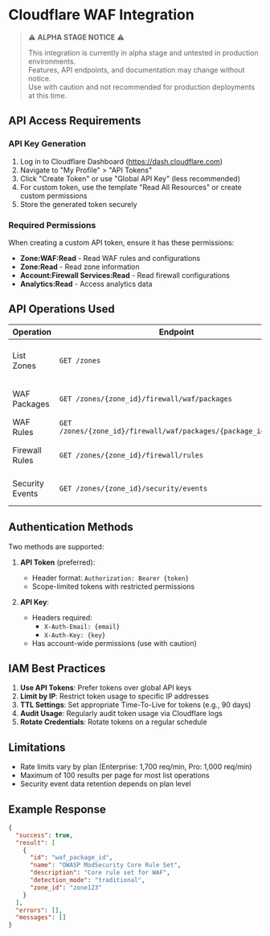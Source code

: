 # Cloudflare WAF Integration

> ⚠️ **ALPHA STAGE NOTICE** ⚠️
> 
> This integration is currently in alpha stage and untested in production environments.  
> Features, API endpoints, and documentation may change without notice.  
> Use with caution and not recommended for production deployments at this time.

## API Access Requirements

### API Key Generation
1. Log in to Cloudflare Dashboard (https://dash.cloudflare.com)
2. Navigate to "My Profile" > "API Tokens"
3. Click "Create Token" or use "Global API Key" (less recommended)
4. For custom token, use the template "Read All Resources" or create custom permissions
5. Store the generated token securely

### Required Permissions
When creating a custom API token, ensure it has these permissions:

- **Zone:WAF:Read** - Read WAF rules and configurations
- **Zone:Read** - Read zone information
- **Account:Firewall Services:Read** - Read firewall configurations
- **Analytics:Read** - Access analytics data

## API Operations Used

| Operation | Endpoint | Purpose |
|-----------|----------|---------|
| List Zones | `GET /zones` | Retrieve all protected domains |
| WAF Packages | `GET /zones/{zone_id}/firewall/waf/packages` | Get WAF packages info |
| WAF Rules | `GET /zones/{zone_id}/firewall/waf/packages/{package_id}/rules` | List WAF rules |
| Firewall Rules | `GET /zones/{zone_id}/firewall/rules` | Get firewall rules |
| Security Events | `GET /zones/{zone_id}/security/events` | Retrieve security events |

## Authentication Methods

Two methods are supported:

1. **API Token** (preferred):
   - Header format: `Authorization: Bearer {token}`
   - Scope-limited tokens with restricted permissions

2. **API Key**:
   - Headers required:
     - `X-Auth-Email: {email}`
     - `X-Auth-Key: {key}`
   - Has account-wide permissions (use with caution)

## IAM Best Practices

1. **Use API Tokens**: Prefer tokens over global API keys
2. **Limit by IP**: Restrict token usage to specific IP addresses
3. **TTL Settings**: Set appropriate Time-To-Live for tokens (e.g., 90 days)
4. **Audit Usage**: Regularly audit token usage via Cloudflare logs
5. **Rotate Credentials**: Rotate tokens on a regular schedule

## Limitations

- Rate limits vary by plan (Enterprise: 1,700 req/min, Pro: 1,000 req/min)
- Maximum of 100 results per page for most list operations
- Security event data retention depends on plan level

## Example Response

```json
{
  "success": true,
  "result": [
    {
      "id": "waf_package_id",
      "name": "OWASP ModSecurity Core Rule Set",
      "description": "Core rule set for WAF",
      "detection_mode": "traditional",
      "zone_id": "zone123"
    }
  ],
  "errors": [],
  "messages": []
}
``` 
